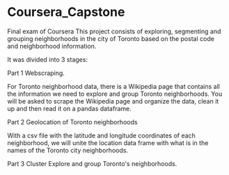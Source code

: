 # Coursera_Capstone
Final exam of Coursera
This project consists of exploring, segmenting and grouping neighborhoods in the city of Toronto based on the postal code and neighborhood information.

It was divided into 3 stages:

Part 1 
Webscraping.

For Toronto neighborhood data, there is a Wikipedia page that contains all the information we need to explore and group Toronto neighborhoods. You will be asked to scrape the Wikipedia page and organize the data, clean it up and then read it on a pandas dataframe.

Part 2 
Geolocation of Toronto neighborhoods

With a csv file with the latitude and longitude coordinates of each neighborhood, we will unite the location data frame with what is in the names of the Toronto city neighborhoods.

Part 3 
Cluster
Explore and group Toronto's neighborhoods.
